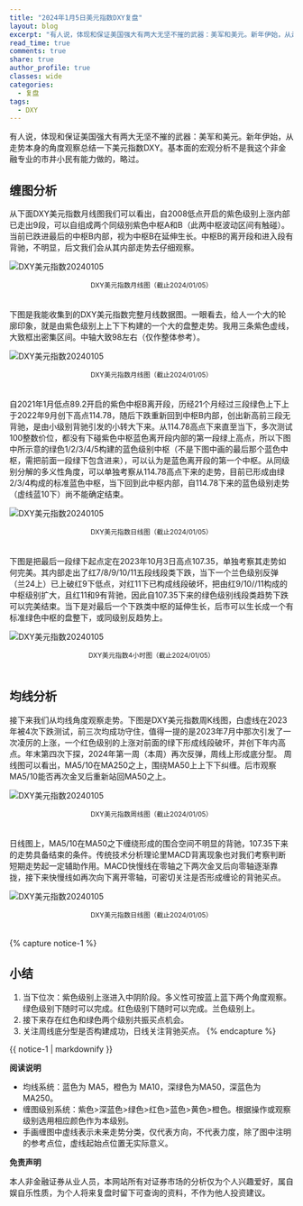 ```yaml
---
title: "2024年1月5日美元指数DXY复盘"
layout: blog
excerpt: "有人说，体现和保证美国强大有两大无坚不摧的武器：美军和美元。新年伊始，从走势本身的角度观察总结一下美元指数DXY。"
read_time: true
comments: true
share: true
author_profile: true
classes: wide
categories:
  - 复盘
tags:
  - DXY
---
```


有人说，体现和保证美国强大有两大无坚不摧的武器：美军和美元。新年伊始，从走势本身的角度观察总结一下美元指数DXY。基本面的宏观分析不是我这个非金融专业的市井小民有能力做的，略过。

## 缠图分析

从下面DXY美元指数月线图我们可以看出，自2008低点开启的紫色级别上涨内部已走出9段，可以自组成两个同级别紫色中枢A和B（此两中枢波动区间有触碰）。当前已跌进最后的中枢B内部，视为中枢B在延伸生长。中枢B的离开段和进入段有背驰，不明显，后文我们会从其内部走势去仔细观察。

![DXY美元指数20240105](https://file.olim.in/img/2024/2024-01-05-DXY-month-1.jpg)
<small><center>DXY美元指数月线图（截止2024/01/05）</center></small>　 

下图是我能收集到的DXY美元指数完整月线数据图。一眼看去，给人一个大的轮廓印象，就是由紫色级别上上下下构建的一个大的盘整走势。我用三条紫色虚线，大致框出密集区间。中轴大致98左右（仅作整体参考）。

![DXY美元指数20240105](https://file.olim.in/img/2024/2024-01-05-DXY-month.jpg)
<small><center>DXY美元指数月线图（截止2024/01/05）</center></small>　 

自2021年1月低点89.2开启的紫色中枢B离开段，历经21个月经过三段绿色上下上于2022年9月创下高点114.78，随后下跌重新回到中枢B内部，创出新高前三段无背驰，是由小级别背驰引发的小转大下来。从114.78高点下来直至当下，多次测试100整数价位，都没有下碰紫色中枢蓝色离开段内部的第一段绿上高点，所以下图中所示意的绿色1/2/3/4/5构建的蓝色级别中枢（不是下图中画的最后那个蓝色中枢，需把前面一段绿下包含进来），可以认为是蓝色离开段的第一个中枢。从同级别分解的多义性角度，可以单独考察从114.78高点下来的走势，目前已形成由绿2/3/4构成的标准蓝色中枢，当下回到此中枢内部，自114.78下来的蓝色级别走势（虚线蓝10下）尚不能确定结束。

![DXY美元指数20240105](https://file.olim.in/img/2024/2024-01-05-DXY-day.jpg)
<small><center>DXY美元指数日线图（截止2024/01/05）</center></small>　

下图是把最后一段绿下起点定在2023年10月3日高点107.35，单独考察其走势如何完美。其内部走出了红7/8/9/10/11五段线段类下跌，当下一个兰色级别反弹（兰24上）已上破红9下低点，对红11下已构成线段破坏，把由红9/10//11构成的中枢级别扩大，且红11和9有背驰，因此自107.35下来的绿色级别线段类趋势下跌可以完美结束。当下是对最后一个下跌类中枢的延伸生长，后市可以生长成一个有标准绿色中枢的盘整下，或同级别反趋势上。

![DXY美元指数20240105](https://file.olim.in/img/2024/2024-01-05-DXY-hour.jpg)
<small><center>DXY美元指数4小时图（截止2024/01/05）</center></small>　  　   

## 均线分析
接下来我们从均线角度观察走势。下图是DXY美元指数周K线图，白虚线在2023年被4次下跌测试，前三次均成功守住，值得一提的是2023年7月中那次引发了一次凌厉的上涨，一个红色级别的上涨对前面的绿下形成线段破坏，并创下年内高点。年末第四次下探，2024年第一周（本周）再次反弹，周线上形成底分型。
周线图可以看出，MA5/10在MA250之上，围绕MA50上上下下纠缠。后市观察MA5/10能否再次金叉后重新站回MA50之上。

![DXY美元指数20240105](https://file.olim.in/img/2024/2024-01-05-DXY-week.jpg)
<small><center>DXY美元指数周线图（截止2024/01/05）</center></small>　  　

日线图上，MA5/10在MA50之下缠绕形成的围合空间不明显的背驰，107.35下来的走势具备结束的条件。传统技术分析理论里MACD背离现象也对我们考察判断短期走势起一定辅助作用。MACD快慢线在零轴之下两次金叉后向零轴逐渐靠拢，接下来快慢线如再次向下离开零轴，可密切关注是否形成缠论的背驰买点。

![DXY美元指数20240105](https://file.olim.in/img/2024/2024-01-05-DXY-day-1.jpg)
<small><center>DXY美元指数日线图（截止2024/01/05）</center></small>　  　 　

{% capture notice-1 %}
## 小结

1. 当下位次：紫色级别上涨进入中阴阶段。多义性可按蓝上蓝下两个角度观察。绿色级别下随时可以完成。红色级别下随时可以完成。兰色级别上。
2. 接下来存在红色和绿色两个级别共振买点机会。
3. 关注周线底分型是否构建成功，日线关注背驰买点。
{% endcapture %}

<div class="notice">{{ notice-1 | markdownify }}</div>

**阅读说明**

* 均线系统：蓝色为 MA5，橙色为 MA10，深绿色为MA50，深蓝色为MA250。
* 缠图级别系统：紫色>深蓝色>绿色>红色>蓝色>黄色>橙色。根据操作或观察级别选用相应颜色作为本级别。
* 手画缠图中虚线表示未来走势分类，仅代表方向，不代表力度，除了图中注明的参考点位，虚线起始点位置无实际意义。

**免责声明** 

本人非金融证券从业人员，本网站所有对证券市场的分析仅为个人兴趣爱好，属自娱自乐性质，为个人将来复盘时留下可查询的资料，不作为他人投资建议。

